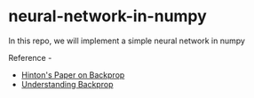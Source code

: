 # neural-network-in-numpy

In this repo, we will implement a simple neural network in numpy


Reference - 

- [Hinton's Paper on Backprop](http://www.cs.utoronto.ca/~hinton/absps/naturebp.pdf)
- [Understanding Backprop](http://neuralnetworksanddeeplearning.com/chap2.html)